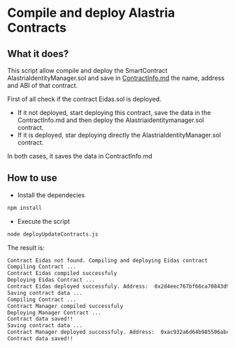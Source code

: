 # Compile and deploy Alastria Contracts

## What it does?

This script allow compile and deploy the SmartContract AlastriaIdentityManager.sol and save in [ContractInfo.md](./ContractInfo.md) the name, address and ABI of that contract.

First of all check if the contract Eidas.sol is deployed. 

- If it not deployed, start deploying this contract, save the data in the ContractInfo.md and then deploy the Alastriaidentitymanager.sol contract.
- If it is deployed, star deploying directly the AlastriaIdentityManager.sol contract.

In both cases, it saves the data in ContractInfo.md

## How to use

- Install the dependecies

```sh
npm install
```

- Execute the script

```sh
node deployUpdateContracts.js
```

The result is:

```sh
Contract Eidas not found. Compiling and deploying Eidas contract
Compiling Contract ...
Contract Eidas compiled successfuly
Deploying Eidas Contract ...
Contract Eidas deployed successfuly. Address:  0x2d4eec767bf66ca70843d9d9a7f357b02c44f8cd
Saving contract data ...
Compiling Contract ...
Contract Manager compiled successfuly
Deploying Manager Contract ...
Contract data saved!!
Saving contract data ...
Contract Manager deployed successfuly. Address:  0xac932a6d64b985506abcea2b0cc952c525ba7c9e
Contract data saved!!
```